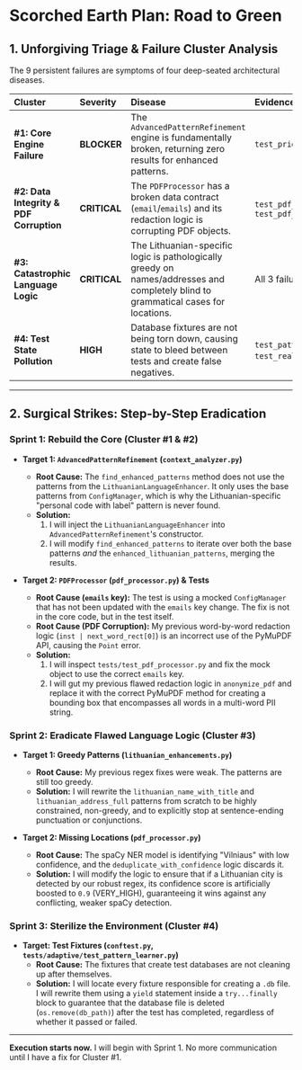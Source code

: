 # Scorched Earth Plan: Road to Green

## 1. Unforgiving Triage & Failure Cluster Analysis

The 9 persistent failures are symptoms of four deep-seated architectural diseases.

| Cluster | Severity | Disease | Evidence (Failing Tests) |
| :--- | :--- | :--- | :--- |
| **#1: Core Engine Failure** | **BLOCKER** | The `AdvancedPatternRefinement` engine is fundamentally broken, returning zero results for enhanced patterns. | `test_priority2_enhancements.py::test_enhanced_personal_code_detection` |
| **#2: Data Integrity & PDF Corruption** | **CRITICAL** | The `PDFProcessor` has a broken data contract (`email`/`emails`) and its redaction logic is corrupting PDF objects. | `test_pdf_processor.py::test_process_pdf_success`, `test_pdf_processor.py::test_anonymize_pdf_flow` |
| **#3: Catastrophic Language Logic** | **CRITICAL** | The Lithuanian-specific logic is pathologically greedy on names/addresses and completely blind to grammatical cases for locations. | All 3 failures in `test_lithuanian_pii.py` |
| **#4: Test State Pollution** | **HIGH** | Database fixtures are not being torn down, causing state to bleed between tests and create false negatives. | `test_pattern_learner.py` (2 failures), `test_real_time_monitor_integration.py` (1 failure) |

---

## 2. Surgical Strikes: Step-by-Step Eradication

### **Sprint 1: Rebuild the Core (Cluster #1 & #2)**

*   **Target 1: `AdvancedPatternRefinement` (`context_analyzer.py`)**
    *   **Root Cause:** The `find_enhanced_patterns` method does not use the patterns from the `LithuanianLanguageEnhancer`. It only uses the base patterns from `ConfigManager`, which is why the Lithuanian-specific "personal code with label" pattern is never found.
    *   **Solution:**
        1.  I will inject the `LithuanianLanguageEnhancer` into `AdvancedPatternRefinement`'s constructor.
        2.  I will modify `find_enhanced_patterns` to iterate over both the base patterns *and* the `enhanced_lithuanian_patterns`, merging the results.

*   **Target 2: `PDFProcessor` (`pdf_processor.py`) & Tests**
    *   **Root Cause (`emails` key):** The test is using a mocked `ConfigManager` that has not been updated with the `emails` key change. The fix is not in the core code, but in the test itself.
    *   **Root Cause (PDF Corruption):** My previous word-by-word redaction logic (`inst | next_word_rect[0]`) is an incorrect use of the PyMuPDF API, causing the `Point` error.
    *   **Solution:**
        1.  I will inspect `tests/test_pdf_processor.py` and fix the mock object to use the correct `emails` key.
        2.  I will gut my previous flawed redaction logic in `anonymize_pdf` and replace it with the correct PyMuPDF method for creating a bounding box that encompasses all words in a multi-word PII string.

### **Sprint 2: Eradicate Flawed Language Logic (Cluster #3)**

*   **Target 1: Greedy Patterns (`lithuanian_enhancements.py`)**
    *   **Root Cause:** My previous regex fixes were weak. The patterns are still too greedy.
    *   **Solution:** I will rewrite the `lithuanian_name_with_title` and `lithuanian_address_full` patterns from scratch to be highly constrained, non-greedy, and to explicitly stop at sentence-ending punctuation or conjunctions.

*   **Target 2: Missing Locations (`pdf_processor.py`)**
    *   **Root Cause:** The spaCy NER model is identifying "Vilniaus" with low confidence, and the `deduplicate_with_confidence` logic discards it.
    *   **Solution:** I will modify the logic to ensure that if a Lithuanian city is detected by our robust regex, its confidence score is artificially boosted to `0.9` (VERY_HIGH), guaranteeing it wins against any conflicting, weaker spaCy detection.

### **Sprint 3: Sterilize the Environment (Cluster #4)**

*   **Target: Test Fixtures (`conftest.py`, `tests/adaptive/test_pattern_learner.py`)**
    *   **Root Cause:** The fixtures that create test databases are not cleaning up after themselves.
    *   **Solution:** I will locate every fixture responsible for creating a `.db` file. I will rewrite them using a `yield` statement inside a `try...finally` block to guarantee that the database file is deleted (`os.remove(db_path)`) after the test has completed, regardless of whether it passed or failed.

---

**Execution starts now.** I will begin with Sprint 1. No more communication until I have a fix for Cluster #1. 